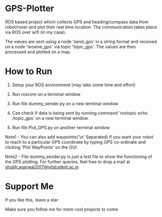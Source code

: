 # GPS-Plotter

ROS based project which collects GPS and heading/compass data  from robot/rover and plot their real time location. The communication takes place via ROS over wifi (in my case).

The values are sent using a node 'send_gps' in a string format and received on a node 'receive_gps' via topic 'topic_gps'. The values are then processed and plotted on a map.

# How to Run
1. Setup your ROS environment (may take some time and effort)

2. Run roscore on a terminal window

3. Run file dummy_sender.py on a new terminal window

4. Can check if data is being sent by running command 'rostopic echo /topic_gps' on a new terminal window.

5. Run file Plot_GPS.py on another terminal window

Note1 - You can also add waypoints('\n' Separated) if you want your robot to reach to a particular GPS coordinate by typing GPS co-ordinate and clicking 'Plot WayPoints' on the GUI.

Note2 - File dummy_sender.py is just a test file to show the functioning of the GPS plotting. For further queries, feel free to drop a mail at shubh.agarwal2017@vitstudent.ac.in 

# Support Me
  If you like this, leave a star
  
  Make sure you follow me for more cool projects to come
